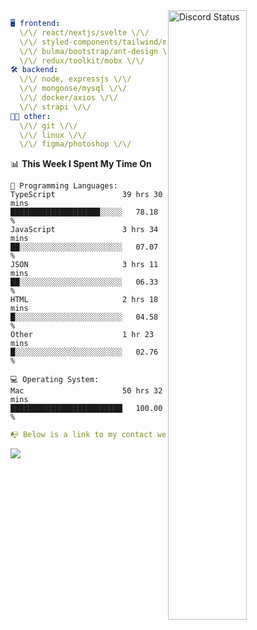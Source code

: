 
<a href="https://discord.com/users/279302975371870218" target="_blank">
    <img width="50%" align="right" alt="Discord Status" src="https://lanyard.cnrad.dev/api/279302975371870218?bg=161B22&borderRadius=5px%205px%200%200&hideTimestamp=true&idleMessage=Just%20chillin%27%20at%20the%20moment&animated=true">
</a>

```yaml
🖥️ frontend: 
  \/\/ react/nextjs/svelte \/\/
  \/\/ styled-components/tailwind/mui/
  \/\/ bulma/bootstrap/ant-design \/\/
  \/\/ redux/toolkit/mobx \/\/
🛠 backend: 
  \/\/ node, expressjs \/\/
  \/\/ mongoose/mysql \/\/
  \/\/ docker/axios \/\/
  \/\/ strapi \/\/
👨‍💻 other: 
  \/\/ git \/\/ 
  \/\/ linux \/\/
  \/\/ figma/photoshop \/\/
```
<!--START_SECTION:waka-->
📊 **This Week I Spent My Time On** 

```text
💬 Programming Languages: 
TypeScript               39 hrs 30 mins      ████████████████████░░░░░   78.18 % 
JavaScript               3 hrs 34 mins       ██░░░░░░░░░░░░░░░░░░░░░░░   07.07 % 
JSON                     3 hrs 11 mins       ██░░░░░░░░░░░░░░░░░░░░░░░   06.33 % 
HTML                     2 hrs 18 mins       █░░░░░░░░░░░░░░░░░░░░░░░░   04.58 % 
Other                    1 hr 23 mins        █░░░░░░░░░░░░░░░░░░░░░░░░   02.76 % 

💻 Operating System: 
Mac                      50 hrs 32 mins      █████████████████████████   100.00 % 
```


<!--END_SECTION:waka-->
```yaml
📭 Below is a link to my contact website 
```
<a href="https://mxns.xyz" target="_black"> <img src="https://img.shields.io/badge/website-161B22?style=for-the-badge&logo=About.me&logoColor=white"></img> <a/>
